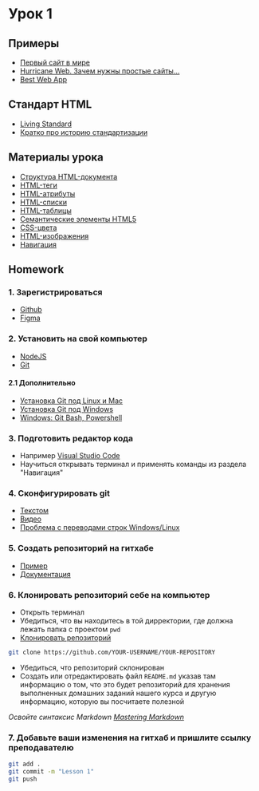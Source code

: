 # Урок 1

## Примеры

* [Первый сайт в мире](http://info.cern.ch/)
* [Hurricane Web. Зачем нужны простые сайты...](https://mxb.dev/blog/hurricane-web/)
* [Best Web App](http://thefwa.com/)

## Стандарт HTML

* [Living Standard](https://html.spec.whatwg.org/)
* [Кратко про историю стандартизации](https://htmlacademy.ru/blog/boost/frontend/short-11)

## Материалы урока

* [Структура HTML-документа](https://html5book.ru/osnovy-html/#part1)
* [HTML-теги](https://html5book.ru/html-tags/)
* [HTML-атрибуты](https://html5book.ru/html-attributes/)
* [HTML-списки](https://html5book.ru/html-lists/)
* [HTML-таблицы](https://html5book.ru/html-table/)
* [Семантические элементы HTML5](https://html5book.ru/html5-semantic-elements/)
* [CSS-цвета](https://html5book.ru/css-colors/#color)
* [HTML-изображения](https://html5book.ru/images-in-html/)
* [Навигация](https://ru.hexlet.io/courses/cli-basics/lessons/navigation/theory_unit)

## Homework

### 1. Зарегистрироваться

* [Github](https://github.com/)
* [Figma](https://www.figma.com/)

### 2. Установить на свой компьютер

* [NodeJS](https://nodejs.org/uk/)
* [Git](https://git-scm.com/downloads)

#### 2.1 Дополнительно

* [Установка Git под Linux и Mac](https://learn.javascript.ru/screencast/git#intro-install-linux-mac)
* [Установка Git под Windows](https://learn.javascript.ru/screencast/git#intro-install-windows)
* [Windows: Git Bash, Powershell](https://learn.javascript.ru/screencast/git#intro-windows-bash-powershell)

### 3. Подготовить редактор кода

* Например [Visual Studio Code](https://code.visualstudio.com/)
* Научиться открывать терминал и применять команды из раздела "Навигация"

### 4. Сконфигурировать git

* [Текстом](https://githowto.com/uk/setup)
* [Видео](https://learn.javascript.ru/screencast/git#config-starting-video)
* [Проблема с переводами строк Windows/Linux](https://learn.javascript.ru/screencast/git#config-autocrlf-1)

### 5. Создать репозиторий на гитхабе

* [Пример](https://medium.com/@breadcrumbszone/%D1%81%D0%BE%D0%B7%D0%B4%D0%B0%D1%82%D1%8C-%D1%80%D0%B5%D0%BF%D0%BE%D0%B7%D0%B8%D1%82%D0%BE%D1%80%D0%B8%D0%B9-github-71ebe3ace9b2)
* [Документация](https://docs.github.com/en/github/creating-cloning-and-archiving-repositories/creating-a-repository-on-github)

### 6. Клонировать репозиторий себе на компьютер

* Открыть терминал
* Убедиться, что вы находитесь в той дирректории, где должна лежать папка с проектом `pwd`
* [Клонировать репозиторий](https://docs.github.com/en/github/creating-cloning-and-archiving-repositories/cloning-a-repository)

```sh
git clone https://github.com/YOUR-USERNAME/YOUR-REPOSITORY
```

* Убедиться, что репозиторий склонирован
* Создать или отредактировать файл `README.md` указав там информацию о том, что это будет репозиторий для хранения выполненных домашних заданий нашего курса и другую информацию, которую вы посчитаете полезной

*Освойте синтаксис Markdown [Mastering Markdown](https://guides.github.com/features/mastering-markdown/)*

### 7. Добавьте ваши изменения на гитхаб и пришлите ссылку преподавателю

```sh
git add .
git commit -m "Lesson 1"
git push
```
